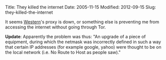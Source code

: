 Title: They killed the internet
Date: 2005-11-15
Modified: 2012-09-15
Slug: they-killed-the-internet

It seems <a href="http://www.wwu.edu/" >Western</a>'s proxy is down, or something else is preventing me from accessing the internet without going through Tor.

<b>Update</b>: Apparently the problem was thus: "An upgrade of a piece of equipment, during which the netmask was incorrectly defined in such a way that certain IP addresses (for example google, yahoo) were thought to be on the local network (i.e. No Route to Host as people saw)."
